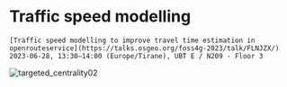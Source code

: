 # Traffic speed modelling

```{admonition} Visit our talk on Wednesday!
[Traffic speed modelling to improve travel time estimation in openrouteservice](https://talks.osgeo.org/foss4g-2023/talk/FLNJZX/)
2023-06-28, 13:30–14:00 (Europe/Tirane), UBT E / N209 - Floor 3
```

![targeted_centrality02](../img/traffic_speed.png)

